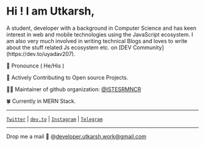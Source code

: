 # Hi ! I am Utkarsh,

<div align="center">
<p align="left">
A student, developer with a background in Computer Science and has keen interest in web and mobile technologies using the JavaScript ecosystem. I am also very much involved in writing technical Blogs and loves to write about the stuff related Js ecosystem etc. on [DEV Community](https://dev.to/uyadav207). 
</p>
</div>

📢  Pronounce ( He/His )

💪  Actively Contributing to Open source Projects.

🧑‍💻 Maintainer of github organization: [@ISTESRMNCR](https://github.com/ISTESRMNCR)

🍀  Currently in MERN Stack.

---

[`Twitter`](https://twitter.com/utkarsh_js_dev) | [`dev.to`](https://dev.to/uyadav207) | [`Instagram`](https://www.instagram.com/utkarsh_developer/) | [`Telegram`](https://t.me/utkarshyadav207)

---
Drop me a mail 💌 @[developer.utkarsh.work@gmail.com](mailto:developer.utkarsh.work@gmail.com)
